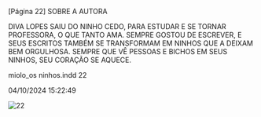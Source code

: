 [Página 22]
SOBRE A AUTORA

DIVA LOPES SAIU DO NINHO CEDO, PARA ESTUDAR E
SE TORNAR PROFESSORA, O QUE TANTO AMA. SEMPRE
GOSTOU DE ESCREVER, E SEUS ESCRITOS TAMBÉM
SE TRANSFORMAM EM NINHOS QUE A DEIXAM BEM
ORGULHOSA. SEMPRE QUE VÊ PESSOAS E BICHOS EM
SEUS NINHOS, SEU CORAÇÃO SE AQUECE.

miolo_os ninhos.indd 22

04/10/2024 15:22:49

![22](./img/page_22-01.jpg)
